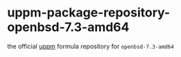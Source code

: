 # uppm-package-repository-openbsd-7.3-amd64

the official [uppm](https://github.com/leleliu008/uppm) formula repository for `openbsd-7.3-amd64`
